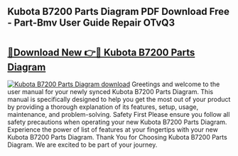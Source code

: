 ## Kubota B7200 Parts Diagram PDF Download Free - Part-Bmv User Guide Repair OTvQ3

# <h2><a href="http://dfhkjo6.blite.top/?on=Kubota+B7200+Parts+Diagram">🔗Download New 👉🔴 Kubota B7200 Parts Diagram</a></h2>

[![Kubota B7200 Parts Diagram download](https://i.imgur.com/lujVjoI.png)](http://dfhkjo6.blite.top/?on=Kubota+B7200+Parts+Diagram)
Greetings and welcome to the user manual for your newly synced Kubota B7200 Parts Diagram. This manual is specifically designed to help you get the most out of your product by providing a thorough explanation of its features, setup, usage, maintenance, and problem-solving. Safety First Please ensure you follow all safety precautions when operating your new Kubota B7200 Parts Diagram. Experience the power of list of features at your fingertips with your new Kubota B7200 Parts Diagram. Thank You for Choosing Kubota B7200 Parts Diagram. We are excited to be part of your journey.
